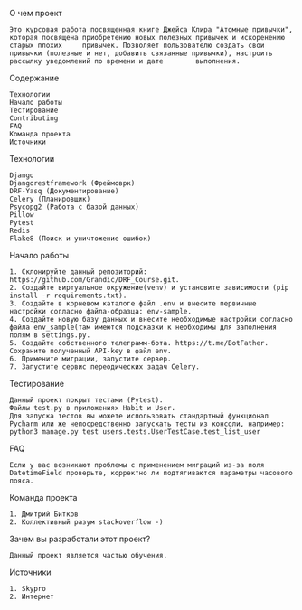 О чем проект

    Это курсовая работа посвященная книге Джейса Клира "Атомные привычки", которая посвящена приобретению новых полезных привычек и искоренению старых плохих     привычек. Позволяет пользователю создать свои привычки (полезные и нет, добавить связанные привычки), настроить рассылку уведомлений по времени и дате        выполнения.
    
Содержание

    Технологии
    Начало работы
    Тестирование
    Contributing
    FAQ
    Команда проекта
    Источники

Технологии

    Django 
    Djangorestframework (Фреймоврк)
    DRF-Yasq (Документирование)
    Celery (Планировщик)
    Psycopg2 (Работа с базой данных)
    Pillow
    Pytest
    Redis
    Flake8 (Поиск и уничтожение ошибок)

Начало работы

    1. Склонируйте данный репозиторий: https://github.com/Grandic/DRF_Course.git.
    2. Создайте виртуальное окружение(venv) и установите зависимости (pip install -r requirements.txt).
    3. Создайте в корневом каталоге файл .env и внесите первичные настройки согласно файла-образца: env-sample.
    4. Создайте новую базу данных и внесите необходимые настройки согласно файла env_sample(там имеются подсказки к необходимы для заполнения полям в settings.py.
    5. Создайте собственного телеграмм-бота. https://t.me/BotFather. Сохраните полученный API-key в файл env.
    6. Примените миграции, запустите сервер.
    7. Запустите сервис переодических задач Celery.

Тестирование

    Данный проект покрыт тестами (Pytest).
    Файлы test.py в приложениях Habit и User.
    Для запуска тестов вы можете использовать стандартный функционал Pycharm или же непосредственно запускать тесты из консоли, например:
    python3 manage.py test users.tests.UserTestCase.test_list_user

FAQ

    Если у вас возникают проблемы с применением миграций из-за поля DatetimeField проверьте, корректно ли подтягиваются параметры часового пояса.

Команда проекта

    1. Дмитрий Битков
    2. Коллективный разум stackoverflow -)

Зачем вы разработали этот проект?

    Данный проект является частью обучения.

Источники

    1. Skypro
    2. Интернет

    
    
    
    

    



  
